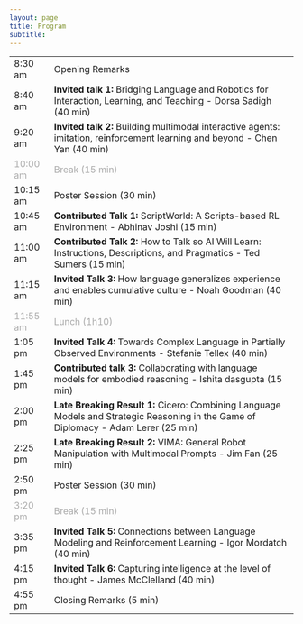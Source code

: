 ```yaml
---
layout: page
title: Program
subtitle: 
---
```


<div class='program-table' style='font-size: 10pt; width:100%;'>

<table>
  <tr>
    <td>8:30 am</td>
    <td>Opening Remarks</td>
  </tr>
  <tr>
    <td>8:40 am</td>
    <td><b>Invited talk 1:</b> Bridging Language and Robotics for Interaction, Learning, and Teaching
 - Dorsa Sadigh (40 min)</td>
  </tr>
  <tr>
    <td>9:20 am</td>
    <td><b>Invited talk 2:</b> Building multimodal interactive agents: imitation, reinforcement learning and beyond
 - Chen Yan (40 min)</td>
  </tr>
  <tr style='color:darkgray;'>
    <td>10:00 am</td>
    <td>Break (15 min)</td>
  </tr>
  <tr>
    <td>10:15 am</td>
    <td>Poster Session (30 min)</td>
  </tr>
  <tr>
    <td>10:45 am</td>
    <td><b>Contributed Talk 1:</b> ScriptWorld: A Scripts-based RL Environment - Abhinav Joshi (15 min)</td>
  </tr>
    <tr>
    <td>11:00 am</td>
    <td><b>Contributed Talk 2:</b> How to Talk so AI Will Learn: Instructions, Descriptions, and Pragmatics - Ted Sumers (15 min)</td>
  </tr>
  <tr>
    <td>11:15 am</td>
    <td><b>Invited Talk 3:</b> How language generalizes experience and enables cumulative culture - Noah Goodman (40 min)</td>
  </tr>
  <tr style='color:darkgray;'>
    <td>11:55 am</td>
    <td>Lunch (1h10)</td>
  </tr>
   <tr>
    <td>1:05 pm </td>
    <td><b>Invited Talk 4:</b> Towards Complex Language in Partially Observed Environments - Stefanie Tellex (40 min)</td>
  </tr>
  <tr>
    <td>1:45 pm</td>
    <td><b>Contributed talk 3:</b> Collaborating with language models for embodied reasoning - Ishita dasgupta (15 min)</td>
  </tr>
  <tr>
    <td>2:00 pm</td>
    <td><b>Late Breaking Result 1:</b> Cicero: Combining Language Models and Strategic Reasoning in the Game of Diplomacy - Adam Lerer (25 min)</td>
  </tr>
   <tr>
    <td>2:25 pm</td>
    <td><b>Late Breaking Result 2:</b>  VIMA: General Robot Manipulation with Multimodal Prompts - Jim Fan  (25 min)</td>
  </tr>
  <tr>
    <td>2:50 pm</td>
    <td>Poster Session (30 min)</td>
  </tr>
  <tr style="color:darkgray;">
    <td>3:20 pm</td>
    <td>Break (15 min)</td>
  </tr>
  <tr>
    <td>3:35 pm</td>
    <td><b>Invited Talk 5:</b> Connections between Language Modeling and Reinforcement Learning - Igor Mordatch (40 min)</td>
  </tr>
  <tr>
    <td>4:15 pm</td>
    <td><b> Invited Talk 6:</b> Capturing intelligence at the level of thought - James McClelland (40 min)</td>
  </tr>
  <tr>
    <td>4:55 pm</td>
    <td>Closing Remarks (5 min)</td>
  </tr>

</table>

</div>


